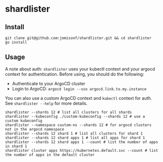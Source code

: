 # shardlister

## Install


```shell
git clone git@github.com:jemisonf/shardlister.git && cd shardlister
go install
```

## Usage

A note about auth: `shardlister` uses your kubectl context and your argocd context for authentication. Before using, you should do the following:
* Authenticate to your ArgoCD cluster
* Login to ArgoCD: `argocd login --sso argocd.link.to.my.instance`

You can also use a custom ArgoCD context and `kubectl` context for auth. See `shardlister --help` for more details.

```shell
shardlister --shards 12 # list all clusters for all shards
shardlister --kubeconfig ./custom-kubeconfig --shards 12 # use a custom kubeconfig
shardlister --namespace custom-ns --shards 12 # for argocd clusters not in the argocd namespace
shardlister --shards 12 shard 1 # list all clusters for shard 1
shardlister --shards 12 shard apps 1 # list all apps for shard 1
shardlister --shards 12 shard apps 1 --count # list the number of apps in shard 1
shardlister cluster apps https://kubernetes.default.svc --count # list the number of apps in the default cluster
```


